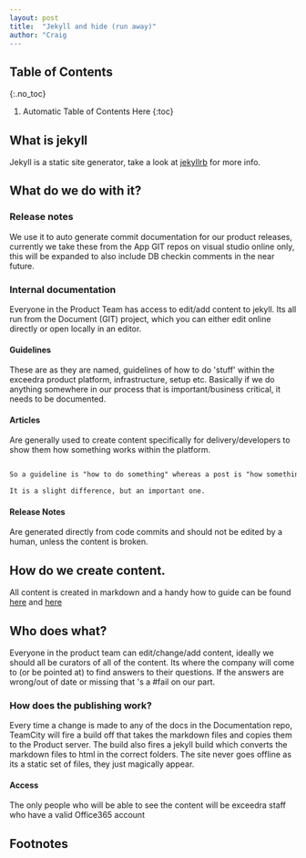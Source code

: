 ```yaml
---
layout: post
title:  "Jekyll and hide (run away)"
author: "Craig
---
```


## Table of Contents
{:.no_toc}

1. Automatic Table of Contents Here
{:toc}

## What is jekyll

Jekyll is a static site generator, take a look at [jekyllrb](https://jekyllrb.com/) for more info.

## What do we do with it?

### Release notes
We use it to auto generate commit documentation for our product releases, currently we take these from the App GIT repos on visual studio online only, this will be expanded to also include DB checkin comments in the near future.

### Internal documentation
Everyone in the Product Team has access to edit/add content to jekyll.
Its all run from the Document (GIT) project, which you can either edit online directly or open locally in an editor.

#### Guidelines
These are as they are named, guidelines of how to do 'stuff' within the exceedra product platform, infrastructure, setup etc.
Basically if we do anything somewhere in our process that is important/business critical, it needs to be documented.

#### Articles
Are generally used to create content specifically for delivery/developers to show them how something works within the platform.

```markdown

So a guideline is "how to do something" whereas a post is "how something works".

It is a slight difference, but an important one.

```

#### Release Notes
Are generated directly from code commits and should not be edited by a human, unless the content is broken.

## How do we create content.
All content is created in markdown and a handy how to guide can be found [here](/guidelines/howto-posts/) and [here](/articles/2017-01-30-YYYY-MM-DD-help-me)

## Who does what?
Everyone in the product team can edit/change/add content, ideally we should all be curators of all of the content. Its where the company will come to (or be pointed at) to find answers to their questions.
If the answers are wrong/out of date or missing that 's a #fail on our part.

### How does the publishing work?
Every time a change is made to any of the docs in the Documentation repo, TeamCity will fire a build off that takes the markdown files and copies them to the Product server. The build also fires a jekyll build which converts the markdown files to html in the correct folders.
The site never goes offline as its a static set of files, they just magically appear.

#### Access
The only people who will be able to see the content will be exceedra staff who have a valid Office365 account

## Footnotes
